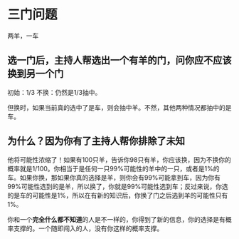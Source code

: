 # 三门问题

两羊，一车

## 选一门后，主持人帮选出一个有羊的门，问你应不应该换到另一个门

初始：1/3
不换：仍然是1/3抽中。

但换时，如果当前真的选中了是车，则会抽中羊。不然，其他两种情况都抽中的是车。

## 为什么？因为你有了主持人帮你排除了未知

他将可能性浓缩了！如果有100只羊，告诉你98只有羊，你应该换，因为不换你的概率就是1/100。你相当于是任何一只99%可能性的羊中的一只，或者是1%的车。如果你换，那如果你真的选择是羊，则你会有99%可能拿到车，因为你有99%可能性选到的是羊，所以换了，你就是99%可能性选到车；反过来说，你选的是车的可能性是1%，所以在有新的知识后，你换了门之后选到羊的可能性只有1%。

你和一个**完全什么都不知道**的人是不一样的，你得到了新的信息，你的选择是有概率支撑的。一个随即闯入的人，没有你这样的概率支撑。

